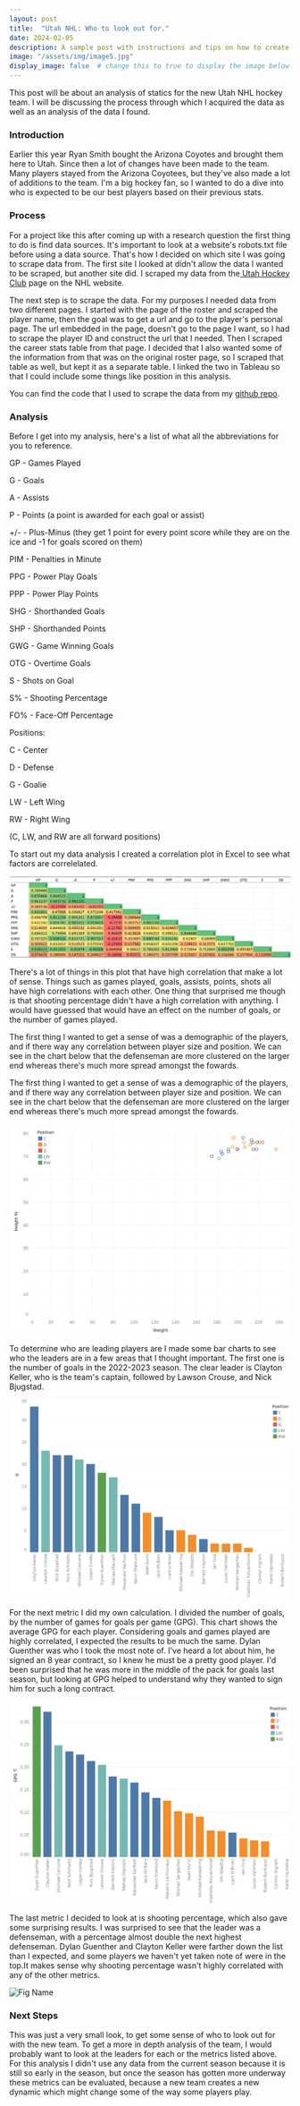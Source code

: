 ```yaml
---
layout: post
title:  "Utah NHL: Who to look out for."
date: 2024-02-05
description: A sample post with instructions and tips on how to create a new blog postg .   
image: "/assets/img/image5.jpg"
display_image: false  # change this to true to display the image below the banner 
---
```

<p class="intro"><span class="dropcap">T</span>his post will be about an analysis of statics for the new Utah NHL hockey team. I will be discussing the process through which I acquired the data as well as an analysis of the data I found. </p>

### Introduction  

<p>Earlier this year Ryan Smith bought the Arizona Coyotes and brought them here to Utah. Since then a lot of changes have been made to the team. Many players stayed from the Arizona Coyotees, but they've also made a lot of additions to the team. I'm a big hockey fan, so I wanted to do a dive into who is expected to be our best players based on their previous stats.</p>

### Process

<p>For a project like this after coming up with a research question the first thing to do is find data sources. It's important to look at a website's robots.txt file before using a data source. That's how I decided on which site I was going to scrape data from. The first site I looked at didn't allow the data I wanted to be scraped, but another site did. I scraped my data from the<a href="https://www.nhl.com/utah/stats"> Utah Hockey Club</a> page on the NHL website.</p>

<p>The next step is to scrape the data. For my purposes I needed data from two different pages. I started with the page of the roster and scraped the player name, then the goal was to get a url and go to the player's personal page. The url embedded in the page, doesn't go to the page I want, so I had to scrape the player ID and construct the url that I needed. Then I scraped the career stats table from that page. I decided that I also wanted some of the information from that was on the original roster page, so I scraped that table as well, but kept it as a separate table. I linked the two in Tableau so that I could include some things like position in this analysis.</p>

<p>You can find the code that I used to scrape the data from my <a href="https://github.com/brachel1/blog2"> github repo</a>.</p>


### Analysis

<p>Before I get into my analysis, here's a list of what all the abbreviations for you to reference.</p>
<p>GP - Games Played</p>
<p>G - Goals</p>
<p>A - Assists</p>
<p>P - Points (a point is awarded for each goal or assist)</p>
<p>+/- - Plus-Minus (they get 1 point for every point score while they are on the ice and -1 for goals scored on them)</p>
<p>PIM - Penalties in Minute</p>
<p>PPG - Power Play Goals</p>
<p>PPP - Power Play Points</p>
<p>SHG - Shorthanded Goals</p>
<p>SHP - Shorthanded Points</p>
<p>GWG - Game Winning Goals</p>
<p>OTG - Overtime Goals</p>
<p>S - Shots on Goal</p>
<p>S% - Shooting Percentage</p>
<p>FO% - Face-Off Percentage</p>

<p>Positions:</p>
<p>C - Center</p>
<p>D - Defense</p>
<p>G - Goalie</p>
<p>LW - Left Wing</p>
<p>RW - Right Wing</p>
<p>(C, LW, and RW are all forward positions)</p>

<p>To start out my data analysis I created a correlation plot in Excel to see what factors are correlelated.</p>


![Fig Name](https://raw.githubusercontent.com/brachel1/myblog/main/assets/img/correlation.png)

<p>There's a lot of things in this plot that have high correlation that make a lot of sense. Things such as games played, goals, assists, points, shots all have high correlations with each other. One thing that surprised me though is that shooting percentage didn't have a high correlation with anything. I would have guessed that would have an effect on the number of goals, or the number of games played.</p>

<p>The first thing I wanted to get a sense of was a demographic of the players, and if there way any correlation between player size and position. We can see in the chart below that the defenseman are more clustered on the larger end whereas there's much more spread amongst the fowards.</p>

<p>The first thing I wanted to get a sense of was a demographic of the players, and if there way any correlation between player size and position. We can see in the chart below that the defenseman are more clustered on the larger end whereas there's much more spread amongst the fowards.</p>


![Fig Name](https://raw.githubusercontent.com/brachel1/myblog/main/assets/img/thumbnail_image004.png)

<p>To determine who are leading players are I made some bar charts to see who the leaders are in a few areas that I thought important. The first one is the number of goals in the 2022-2023 season. The clear leader is Clayton Keller, who is the team's captain, followed by Lawson Crouse, and Nick Bjugstad.</p>

![Fig Name](https://raw.githubusercontent.com/brachel1/myblog/main/assets/img/thumbnail_image002.png)

<p>For the next metric I did my own calculation. I divided the number of goals, by the number of games for goals per game (GPG). This chart shows the average GPG for each player. Considering goals and games played are highly correlated, I expected the results to be much the same. Dylan Guenther was who I took the most note of. I've heard a lot about him, he signed an 8 year contract, so I knew he must be a pretty good player. I'd been surprised that he was more in the middle of the pack for goals last season, but looking at GPG helped to understand why they wanted to sign him for such a long contract.</p>

![Fig Name](https://raw.githubusercontent.com/brachel1/myblog/main/assets/img/thumbnail_image001.png)

<p>The last metric I decided to look at is shooting percentage, which also gave some surprising results. I was surprised to see that the leader was a defenseman, with a percentage almost double the next highest defenseman. Dylan Guenther and Clayton Keller were farther down the list than I expected, and some players we haven't yet taken note of were in the top.It makes sense why shooting percentage wasn't highly correlated with any of the other metrics.</p>

![Fig Name](https://raw.githubusercontent.com/brachel1/myblog/main/assets/img/thumbnail_image003file.png)

### Next Steps

<p>This was just a very small look, to get some sense of who to look out for with the new team. To get a more in depth analysis of the team, I would probably want to look at the leaders for each or the metrics listed above. For this analysis I didn't use any data from the current season because it is still so early in the season, but once the season has gotten more underway these metrics can be evaluated, because a new team creates a new dynamic which might change some of the way some players play.</p>